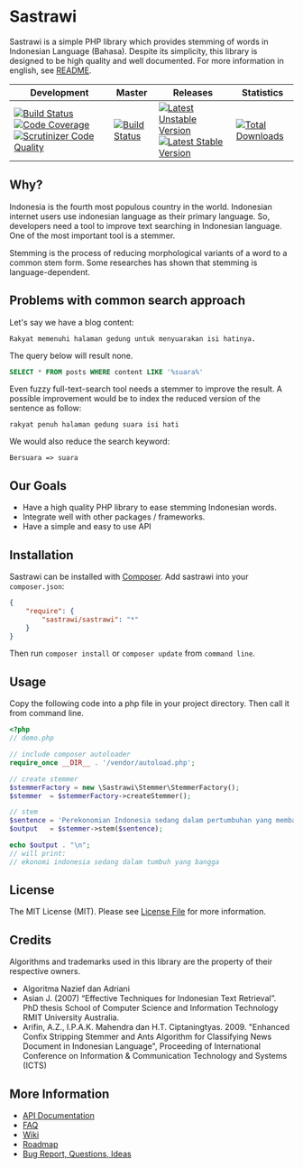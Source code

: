 Sastrawi
=========

Sastrawi is a simple PHP library which provides stemming of words in Indonesian Language (Bahasa).
Despite its simplicity, this library is  designed to be high quality and well documented.
For more information in english, see [README](https://github.com/andylib/sastrawi/blob/master/README.en.md).


| Development | Master | Releases | Statistics |
| ----------- | ------ | -------- | ---------- |
| [![Build Status](https://travis-ci.org/sastrawi/sastrawi.svg?branch=development)](https://travis-ci.org/sastrawi/sastrawi) [![Code Coverage](https://scrutinizer-ci.com/g/sastrawi/sastrawi/badges/coverage.png?s=942cb014be9bbbf41e62c15389663f4253f5efac)](https://scrutinizer-ci.com/g/sastrawi/sastrawi/) [![Scrutinizer Code Quality](https://scrutinizer-ci.com/g/sastrawi/sastrawi/badges/quality-score.png?s=152027ad0516653ff4eb5b05bff7266aeb600bfd)](https://scrutinizer-ci.com/g/sastrawi/sastrawi/) | [![Build Status](https://travis-ci.org/sastrawi/sastrawi.svg?branch=master)](https://travis-ci.org/sastrawi/sastrawi) | [![Latest Unstable Version](https://poser.pugx.org/sastrawi/sastrawi/v/unstable.png)](https://packagist.org/packages/sastrawi/sastrawi) [![Latest Stable Version](https://poser.pugx.org/sastrawi/sastrawi/v/stable.png)](https://packagist.org/packages/sastrawi/sastrawi) | [![Total Downloads](https://poser.pugx.org/sastrawi/sastrawi/downloads.png)](https://packagist.org/packages/sastrawi/sastrawi) |


Why?
-----

Indonesia is the fourth most populous country in the world. Indonesian internet users use indonesian language as their primary language. So, developers need a tool to improve text searching in Indonesian language. One of the most important tool is a stemmer.

Stemming is the process of reducing morphological variants of a word to a common stem form. Some researches has shown that stemming is language-dependent.


Problems with common search approach
-------------------------------------

Let's say we have a blog content:

    Rakyat memenuhi halaman gedung untuk menyuarakan isi hatinya.

The query below will result none.

```sql
SELECT * FROM posts WHERE content LIKE '%suara%'
```

Even fuzzy full-text-search tool needs a stemmer to improve the result. A possible improvement would be to index the reduced version of the sentence as follow:

    rakyat penuh halaman gedung suara isi hati

We would also reduce the search keyword:

    Bersuara => suara


Our Goals
----------

- Have a high quality PHP library to ease stemming Indonesian words.
- Integrate well with other packages / frameworks.
- Have a simple and easy to use API


Installation
-------------

Sastrawi can be installed with [Composer](https://getcomposer.org). Add sastrawi into your `composer.json`:

```json
{
    "require": {
        "sastrawi/sastrawi": "*"
    }
}
```

Then run `composer install` or `composer update` from `command line`.


Usage
------

Copy the following code into a php file in your project directory. Then call it from command line.

```php
<?php
// demo.php

// include composer autoloader
require_once __DIR__ . '/vendor/autoload.php';

// create stemmer
$stemmerFactory = new \Sastrawi\Stemmer\StemmerFactory();
$stemmer  = $stemmerFactory->createStemmer();

// stem
$sentence = 'Perekonomian Indonesia sedang dalam pertumbuhan yang membanggakan';
$output   = $stemmer->stem($sentence);

echo $output . "\n";
// will print:
// ekonomi indonesia sedang dalam tumbuh yang bangga
```

License
--------

The MIT License (MIT). Please see [License File](https://github.com/sastrawi/sastrawi/blob/master/LICENSE) for more information.


Credits
--------

Algorithms and trademarks used in this library are the property of their respective owners.

- Algoritma Nazief dan Adriani
- Asian J. (2007) “Effective Techniques for Indonesian Text Retrieval”. PhD thesis School of Computer Science and Information Technology RMIT University Australia.
- Arifin, A.Z., I.P.A.K. Mahendra dan H.T. Ciptaningtyas. 2009. "Enhanced Confix Stripping Stemmer and Ants Algorithm for Classifying News Document in Indonesian Language", Proceeding of International Conference on Information & Communication Technology and Systems (ICTS)


More Information
----------------

- [API Documentation](http://sastrawi.github.io/sastrawi-api-doc/master/)
- [FAQ](https://github.com/sastrawi/sastrawi/wiki/FAQ)
- [Wiki](https://github.com/sastrawi/sastrawi/wiki)
- [Roadmap](https://github.com/sastrawi/sastrawi/issues/milestones)
- [Bug Report, Questions, Ideas](https://github.com/sastrawi/sastrawi/issues)
